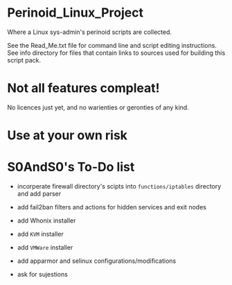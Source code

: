 # Perinoid_Linux_Project
Where a Linux sys-admin's perinoid scripts are collected.

See the Read_Me.txt file for command line and script editing instructions.
See info directory for files that contain links to sources used for building this script pack.

# Not all features compleat!

No licences just yet, and no warienties or geronties of any kind.

# Use at your own risk

# S0AndS0's To-Do list

- incorperate firewall directory's scipts into `functions/iptables` directory and add parser

- add fail2ban filters and actions for hidden services and exit nodes

- add Whonix installer

- add `KVM` installer

- add `VMWare` installer

- add apparmor and selinux configurations/modifications

- ask for sujestions
